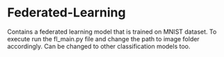 # Federated-Learning

Contains a federated learning model that is trained on MNIST dataset.
To execute run the fl_main.py file and change the path to image folder accordingly.
Can be changed to other classification models too.
